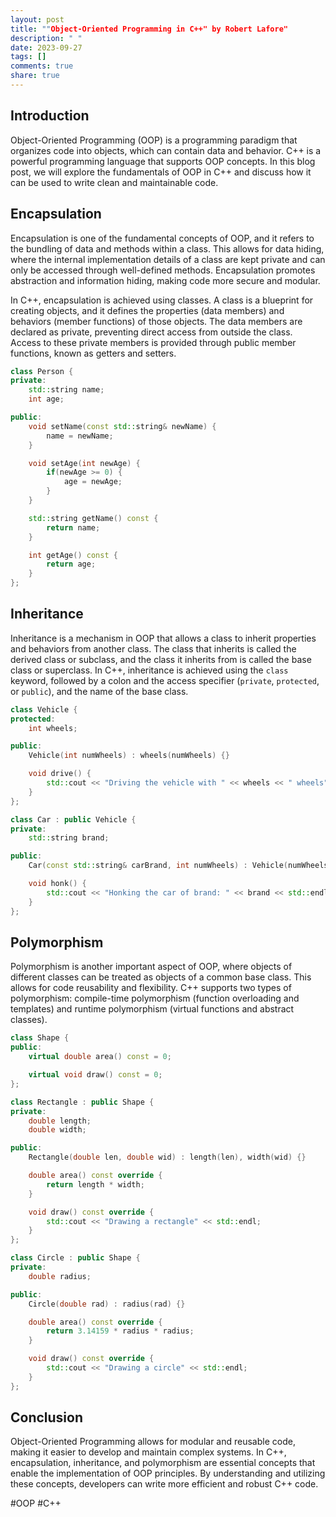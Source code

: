 ```yaml
---
layout: post
title: ""Object-Oriented Programming in C++" by Robert Lafore"
description: " "
date: 2023-09-27
tags: []
comments: true
share: true
---
```


## Introduction

Object-Oriented Programming (OOP) is a programming paradigm that organizes code into objects, which can contain data and behavior. C++ is a powerful programming language that supports OOP concepts. In this blog post, we will explore the fundamentals of OOP in C++ and discuss how it can be used to write clean and maintainable code.

## Encapsulation

Encapsulation is one of the fundamental concepts of OOP, and it refers to the bundling of data and methods within a class. This allows for data hiding, where the internal implementation details of a class are kept private and can only be accessed through well-defined methods. Encapsulation promotes abstraction and information hiding, making code more secure and modular.

In C++, encapsulation is achieved using classes. A class is a blueprint for creating objects, and it defines the properties (data members) and behaviors (member functions) of those objects. The data members are declared as private, preventing direct access from outside the class. Access to these private members is provided through public member functions, known as getters and setters.

```cpp
class Person {
private:
    std::string name;
    int age;

public:
    void setName(const std::string& newName) {
        name = newName;
    }

    void setAge(int newAge) {
        if(newAge >= 0) {
            age = newAge;
        }
    }

    std::string getName() const {
        return name;
    }

    int getAge() const {
        return age;
    }
};
```

## Inheritance

Inheritance is a mechanism in OOP that allows a class to inherit properties and behaviors from another class. The class that inherits is called the derived class or subclass, and the class it inherits from is called the base class or superclass. In C++, inheritance is achieved using the `class` keyword, followed by a colon and the access specifier (`private`, `protected`, or `public`), and the name of the base class.

```cpp
class Vehicle {
protected:
    int wheels;

public:
    Vehicle(int numWheels) : wheels(numWheels) {}

    void drive() {
        std::cout << "Driving the vehicle with " << wheels << " wheels" << std::endl;
    }
};

class Car : public Vehicle {
private:
    std::string brand;

public:
    Car(const std::string& carBrand, int numWheels) : Vehicle(numWheels), brand(carBrand) {}

    void honk() {
        std::cout << "Honking the car of brand: " << brand << std::endl;
    }
};
```

## Polymorphism

Polymorphism is another important aspect of OOP, where objects of different classes can be treated as objects of a common base class. This allows for code reusability and flexibility. C++ supports two types of polymorphism: compile-time polymorphism (function overloading and templates) and runtime polymorphism (virtual functions and abstract classes).

```cpp
class Shape {
public:
    virtual double area() const = 0;

    virtual void draw() const = 0;
};

class Rectangle : public Shape {
private:
    double length;
    double width;

public:
    Rectangle(double len, double wid) : length(len), width(wid) {}

    double area() const override {
        return length * width;
    }

    void draw() const override {
        std::cout << "Drawing a rectangle" << std::endl;
    }
};

class Circle : public Shape {
private:
    double radius;

public:
    Circle(double rad) : radius(rad) {}

    double area() const override {
        return 3.14159 * radius * radius;
    }

    void draw() const override {
        std::cout << "Drawing a circle" << std::endl;
    }
};
```

## Conclusion

Object-Oriented Programming allows for modular and reusable code, making it easier to develop and maintain complex systems. In C++, encapsulation, inheritance, and polymorphism are essential concepts that enable the implementation of OOP principles. By understanding and utilizing these concepts, developers can write more efficient and robust C++ code.

#OOP #C++